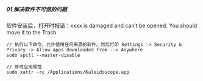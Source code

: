

##### 01 解决软件不可信的问题

软件安装后，打开时报错：xxxx is damaged and can’t be opened. You should move it to the Trash

```shell
// 执行以下命令，允许使用任何来源的软件。然后打印 Settings -> Security & Privacy -> Allow apps downloaded from --> Anywhere
sudo spctl --master-disable 

// 修改应用属性
sudo xattr -rc /Applications/Kaleidoscope.app
```



